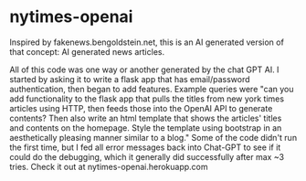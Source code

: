 # nytimes-openai
Inspired by fakenews.bengoldstein.net, this is an AI generated version of that concept: AI generated news articles.

All of this code was one way or another generated by the chat GPT AI. I started by asking it to write a flask app that has email/password authentication, then began to add features. Example queries were "can you add functionality to the flask app that pulls the titles from new york times articles using HTTP, then feeds those into the OpenAI API to generate contents? Then also write an html template that shows the articles' titles and contents on the homepage. Style the template using bootstrap in an aesthetically pleasing manner similar to a blog." Some of the code didn't run the first time, but I fed all error messages back into Chat-GPT to see if it could do the debugging, which it generally did successfully after max ~3 tries. Check it out at nytimes-openai.herokuapp.com
